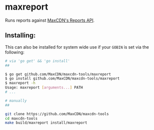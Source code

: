 maxreport
=========

Runs reports against [MaxCDN's Reports API](http://docs.maxcdn.com/#reports-api).

Installing:
-----------

This can also be installed for system wide use if your `GOBIN` is set via the following:

```bash
# via 'go get' && 'go install'
##

$ go get github.com/MaxCDN/maxcdn-tools/maxreport
$ go install github.com/MaxCDN/maxcdn-tools/maxreport
$ maxreport -h
Usage: maxreport [arguments...] PATH
# ...

# manually
##

git clone https://github.com/MaxCDN/maxcdn-tools
cd maxcdn-tools
make build/maxreport install/maxreport
```
